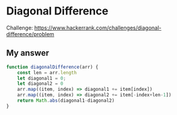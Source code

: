 # Diagonal Difference
Challenge: https://www.hackerrank.com/challenges/diagonal-difference/problem

## My answer
```javascript
function diagonalDifference(arr) {
    const len = arr.length
    let diagonal1 = 0;
    let diagonal2 = 0
    arr.map((item, index) => diagonal1 += item[index])
    arr.map((item, index) => diagonal2 += item[-index+len-1])
    return Math.abs(diagonal1-diagonal2)
}
```
